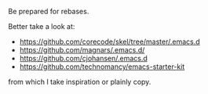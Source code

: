 Be prepared for rebases.

Better take a look at:

- https://github.com/corecode/skel/tree/master/.emacs.d
- https://github.com/magnars/.emacs.d/
- https://github.com/cjohansen/.emacs.d
- https://github.com/technomancy/emacs-starter-kit

from which I take inspiration or plainly copy.
